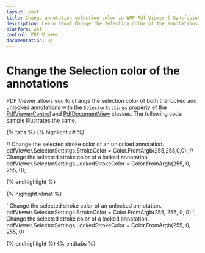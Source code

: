 ```yaml
---
layout: post
title: Change annotation selection color in WPF Pdf Viewer | Syncfusion;
description: Learn about Change the Selection color of the annotations support in Syncfusion<sup>&reg;</sup>; WPF Pdf Viewer control and more.
platform: wpf
control: PDF Viewer
documentation: ug
---
```


# Change the Selection color of the annotations

PDF Viewer allows you to change the selection color of both the locked and unlocked annotations with the `SelectorSettings` property of the [PdfViewerControl](https://help.syncfusion.com/cr/wpf/Syncfusion.Windows.PdfViewer.PdfViewerControl.html) and [PdfDocumentView](https://help.syncfusion.com/cr/wpf/Syncfusion.Windows.PdfViewer.PdfDocumentView.html) classes. The following code sample illustrates the same.

{% tabs %}
{% highlight c# %}

// Change the selected stroke color of an unlocked annotation.
pdfViewer.SelectorSettings.StrokeColor = Color.FromArgb(255,255,0,0);
// Change the selected stroke color of a locked annotation.
pdfViewer.SelectorSettings.LockedStrokeColor = Color.FromArgb(255, 0, 255, 0);

{% endhighlight %}

{% highlight vbnet %}

' Change the selected stroke color of an unlocked annotation.
pdfViewer.SelectorSettings.StrokeColor = Color.FromArgb(255, 255, 0, 0)
' Change the selected stroke color of a locked annotation.
pdfViewer.SelectorSettings.LockedStrokeColor = Color.FromArgb(255, 0, 255, 0)

{% endhighlight %}
{% endtabs %}
